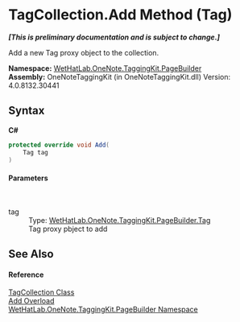 # TagCollection.Add Method (Tag)
 _**\[This is preliminary documentation and is subject to change.\]**_

Add a new Tag proxy object to the collection.

**Namespace:**&nbsp;<a href="56352230-71f2-f4b7-63a8-983965663af5">WetHatLab.OneNote.TaggingKit.PageBuilder</a><br />**Assembly:**&nbsp;OneNoteTaggingKit (in OneNoteTaggingKit.dll) Version: 4.0.8132.30441

## Syntax

**C#**<br />
``` C#
protected override void Add(
	Tag tag
)
```


#### Parameters
&nbsp;<dl><dt>tag</dt><dd>Type: <a href="f84aa4b9-4734-c115-b8ef-beb07a0254d1">WetHatLab.OneNote.TaggingKit.PageBuilder.Tag</a><br />Tag proxy pbject to add</dd></dl>

## See Also


#### Reference
<a href="690c2dc2-ed96-3d88-635a-e04151eea12b">TagCollection Class</a><br /><a href="fcd542bf-b45c-6bad-d196-3f073217a869">Add Overload</a><br /><a href="56352230-71f2-f4b7-63a8-983965663af5">WetHatLab.OneNote.TaggingKit.PageBuilder Namespace</a><br />